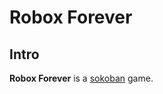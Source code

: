 # Robox Forever

## Intro

**Robox Forever** is a [sokoban](https://en.wikipedia.org/wiki/Sokoban) game.
